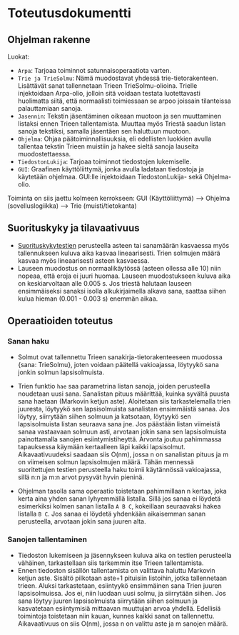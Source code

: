# Toteutusdokumentti

## Ohjelman rakenne

Luokat:
- ``Arpa``: Tarjoaa toiminnot satunnaisoperaatiota varten.
- ``Trie ja TrieSolmu``: Nämä muodostavat yhdessä trie-tietorakenteen. Lisättävät sanat tallennetaan Trieen TrieSolmu-olioina. Trielle injektoidaan Arpa-olio, jolloin sitä voidaan testata luotettavasti huolimatta siitä, että normaalisti toimiessaan se arpoo joissain tilanteissa palauttamiaan sanoja.
- ``Jasennin``: Tekstin jäsentäminen oikeaan muotoon ja sen muuttaminen listaksi ennen Trieen tallentamista. Muuttaa myös Triestä saadun listan sanoja tekstiksi, samalla jäsentäen sen haluttuun muotoon.
- ``Ohjelma``: Ohjaa päätoiminnallisuuksia, eli edellisten luokkien avulla tallentaa tekstin Trieen muistiin ja hakee sieltä sanoja lauseita muodostettaessa.
- ``TiedostonLukija``: Tarjoaa toiminnot tiedostojen lukemiselle.
- ``GUI``: Graafinen käyttöliittymä, jonka avulla ladataan tiedostoja ja käytetään ohjelmaa. GUI:lle injektoidaan TiedostonLukija- sekä Ohjelma-olio.

Toiminta on siis jaettu kolmeen kerrokseen: GUI (Käyttöliittymä) --> Ohjelma (sovelluslogiikka) --> Trie (muisti/tietokanta)

## Suorituskyky ja tilavaativuus
- [Suorituskykytestien](https://github.com/Desipeli/tiralabra/blob/main/dokumentaatio/testausdokumentti.md#Suorituskyky) perusteella asteen tai sanamäärän kasvaessa myös tallennukseen kuluva aika kasvaa lineaarisesti. Trien solmujen määrä kasvaa myös lineaarisesti asteen kasvaessa. 
- Lauseen muodostus on normaalikäytössä (asteen ollessa alle 10) niin nopeaa, että eroja ei juuri huomaa. Lauseen muodostukseen kuluva aika on keskiarvoltaan alle 0.005 s. Jos triestä halutaan lauseen ensimmäiseksi sanaksi isolla alkukirjaimella alkava sana, saattaa siihen kulua hieman (0.001 - 0.003 s) enemmän aikaa.

## Operaatioiden toteutus

### Sanan haku

- Solmut ovat tallennettu Trieen sanakirja-tietorakenteeseen muodossa {sana: TrieSolmu}, joten voidaan päätellä vakioajassa, löytyykö sana jonkin solmun lapsisolmuista.

- Trien funktio `hae` saa parametrina listan sanoja, joiden perusteella noudetaan uusi sana. Sanalistan pituus määrittää, kuinka syvältä puusta sana haetaan (Markovin ketjun aste). Aloitetaan siis tarkastelemalla trien juuresta, löytyykö sen lapsisolmuista sanalistan ensimmäistä sanaa. Jos löytyy, siirrytään siihen solmuun ja katsotaan, löytyykö sen lapsisolmuista listan seuraava sana jne. Jos päästään listan viimeistä sanaa vastaavaan solmuun asti, arvotaan jokin sana sen lapsisolmuista painottamalla sanojen esiintymistiheyttä. Arvonta joutuu pahimmassa tapauksessa käymään kertaalleen läpi kaikki lapsisolmut. Aikavaativuudeksi saadaan siis O(nm), jossa n on sanalistan pituus ja m on viimeisen solmun lapsisolmujen määrä. Tähän mennessä suoritettujen testien perusteella haku toimii käytännössä vakioajassa, sillä n:n ja m:n arvot pysyvät hyvin pieninä.
- Ohjelman tasolla sama operaatio toistetaan pahimmillaan n kertaa, joka kerta aina yhden sanan lyhyemmällä listalla. Sillä jos sanaa ei löydetä esimerkiksi kolmen sanan listalla `A B C`, kokeillaan seuraavaksi hakea listalla `B C`. Jos sanaa ei löydetä yhdenkään aikaisemman sanan perusteella, arvotaan jokin sana juuren alta.

### Sanojen tallentaminen

- Tiedoston lukemiseen ja jäsennykseen kuluva aika on testien perusteella vähäinen, tarkastellaan siis tarkemmin itse Trieen tallentamista.
- Ennen tiedoston sisällön tallentamista on valittava haluttu Markovin ketjun aste. Sisältö pilkotaan aste+1 pituisiin listoihin, jotka tallennetaan trieen. Aluksi tarkastetaan, esiintyykö ensimmäinen sana Trien juuren lapsisolmuissa. Jos ei, niin luodaan uusi solmu, ja siirrytään siihen. Jos sana löytyy juuren lapsisolmuista siirrytään siihen solmuun ja kasvatetaan esiintymisiä mittaavan muuttujan arvoa yhdellä. Edellisiä toimintoja toistetaan niin kauan, kunnes kaikki sanat on tallennettu. Aikavaativuus on siis O(nm), jossa n on valittu aste ja m sanojen määrä.
